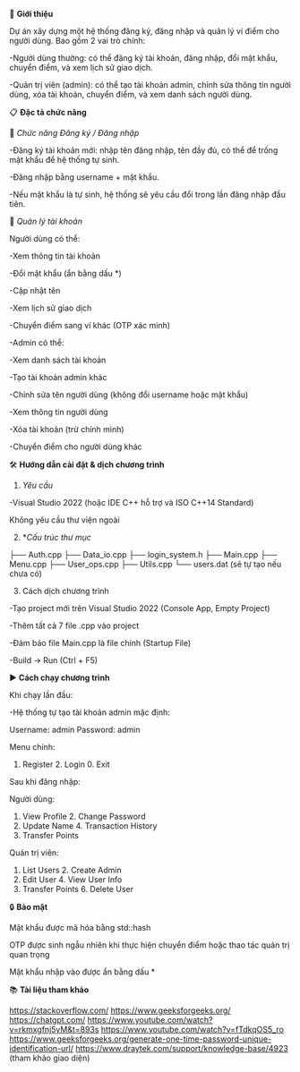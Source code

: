 📌 **Giới thiệu**

Dự án xây dựng một hệ thống đăng ký, đăng nhập và quản lý ví điểm cho người dùng. Bao gồm 2 vai trò chính:

-Người dùng thường: có thể đăng ký tài khoản, đăng nhập, đổi mật khẩu, chuyển điểm, và xem lịch sử giao dịch.

-Quản trị viên (admin): có thể tạo tài khoản admin, chỉnh sửa thông tin người dùng, xóa tài khoản, chuyển điểm, và xem danh sách người dùng.

📋 **Đặc tả chức năng**

🔐 *Chức năng Đăng ký / Đăng nhập*

-Đăng ký tài khoản mới: nhập tên đăng nhập, tên đầy đủ, có thể để trống mật khẩu để hệ thống tự sinh.

-Đăng nhập bằng username + mật khẩu.

-Nếu mật khẩu là tự sinh, hệ thống sẽ yêu cầu đổi trong lần đăng nhập đầu tiên.

📁 *Quản lý tài khoản*

Người dùng có thể:

-Xem thông tin tài khoản

-Đổi mật khẩu (ẩn bằng dấu *)

-Cập nhật tên

-Xem lịch sử giao dịch

-Chuyển điểm sang ví khác (OTP xác minh)

-Admin có thể:

-Xem danh sách tài khoản

-Tạo tài khoản admin khác

-Chỉnh sửa tên người dùng (không đổi username hoặc mật khẩu)

-Xem thông tin người dùng

-Xóa tài khoản (trừ chính mình)

-Chuyển điểm cho người dùng khác

🛠️ **Hướng dẫn cài đặt & dịch chương trình**

1. *Yêu cầu*

-Visual Studio 2022 (hoặc IDE C++ hỗ trợ và ISO C++14 Standard)

Không yêu cầu thư viện ngoài

2. **Cấu trúc thư mục*

├── Auth.cpp
├── Data_io.cpp
├── login_system.h
├── Main.cpp
├── Menu.cpp
├── User_ops.cpp
├── Utils.cpp
└── users.dat (sẽ tự tạo nếu chưa có)

3. Cách dịch chương trình

-Tạo project mới trên Visual Studio 2022 (Console App, Empty Project)

-Thêm tất cả 7 file .cpp vào project

-Đảm bảo file Main.cpp là file chính (Startup File)

-Build → Run (Ctrl + F5)

▶️ **Cách chạy chương trình**

Khi chạy lần đầu:

-Hệ thống tự tạo tài khoản admin mặc định:

Username: admin
Password: admin

Menu chính:

1. Register    2. Login    0. Exit



Sau khi đăng nhập:

Người dùng:

1. View Profile   2. Change Password
3. Update Name    4. Transaction History
5. Transfer Points

Quản trị viên:

1. List Users     2. Create Admin
3. Edit User      4. View User Info
5. Transfer Points   6. Delete User

🔒 **Bảo mật**

Mật khẩu được mã hóa bằng std::hash

OTP được sinh ngẫu nhiên khi thực hiện chuyển điểm hoặc thao tác quản trị quan trọng

Mật khẩu nhập vào được ẩn bằng dấu *

📚 **Tài liệu tham khảo**

https://stackoverflow.com/
https://www.geeksforgeeks.org/
https://chatgpt.com/
https://www.youtube.com/watch?v=rkmxgfnj5yM&t=893s
https://www.youtube.com/watch?v=fTdkqOS5_ro
https://www.geeksforgeeks.org/generate-one-time-password-unique-identification-url/
https://www.draytek.com/support/knowledge-base/4923 (tham khảo giao diện)

